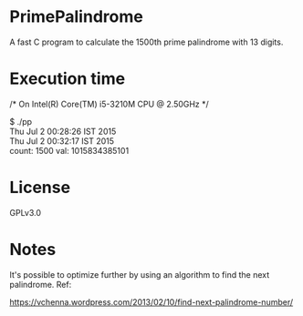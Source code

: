 # PrimePalindrome  
  
A fast C program to calculate the 1500th prime palindrome with 13 digits.  
  
# Execution time  
  
/* On Intel(R) Core(TM) i5-3210M CPU @ 2.50GHz */  
  
$ ./pp  
Thu Jul  2 00:28:26 IST 2015  
Thu Jul  2 00:32:17 IST 2015  
count: 1500 val: 1015834385101  
  
# License  
  
GPLv3.0  
  
# Notes  
  
It's possible to optimize further by using an algorithm to find the next palindrome. Ref:   
  
https://vchenna.wordpress.com/2013/02/10/find-next-palindrome-number/
